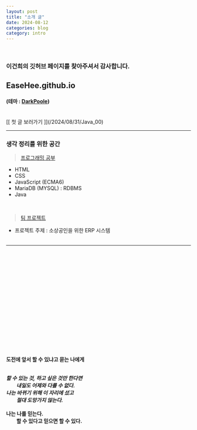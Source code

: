 ```yaml
---
layout: post
title: "소개 글"
date: 2024-08-12
categories: blog
category: intro
---
```


<br>

### 이건희의 깃허브 페이지를 찾아주셔서 감사합니다.
## EaseHee.github.io
#### (테마 : [DarkPoole](/DarkPoole))

<br>
[[ 첫 글 보러가기 ]](/2024/08/31/Java_00)
<br>

---
    
### 생각 정리를 위한 공간

> [프로그래밍 공부](https://github.com/EaseHee/)
- HTML
- CSS
- JavaScript (ECMA6)
- MariaDB (MYSQL) : RDBMS
- Java
<br>

> [팀 프로젝트](https://github.com/EaseHee/TeamProject.git)
* 프로젝트 주제 : 소상공인을 위한 ERP 시스템
<br><br>

---


<br><br><br><br>
<br><br><br><br>
<br><br><br><br>
<br><br><br><br>

**도전에 앞서 할 수 있냐고 묻는 나에게**
<br><br>

***할 수 있는 것, 하고 싶은 것만 한다면***<br>
&emsp;&emsp;***내일도 어제와 다를 수 없다.***<br>
***나는 바뀌기 위해 이 자리에 섰고***<br>
&emsp;&emsp;***절대 도망가지 않는다.***<br><br>
**나는 나를 믿는다.<br> &emsp;&emsp;할 수 있다고 믿으면 할 수 있다.**